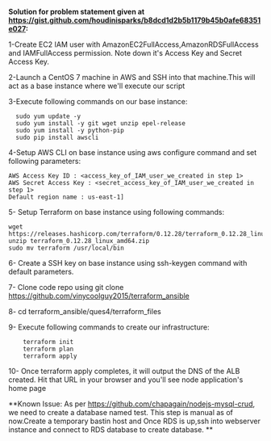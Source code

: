 **Solution for problem statement given at https://gist.github.com/houdinisparks/b8dcd1d2b5b1179b45b0afe68351e027:**

  1-Create EC2 IAM user with AmazonEC2FullAccess,AmazonRDSFullAccess and IAMFullAccess permission. Note down it's Access Key and Secret Access Key.

  2-Launch a CentOS 7 machine in AWS and SSH into that machine.This will act as a base instance where we'll execute our script

  3-Execute following commands on our base instance:  
  
      
      sudo yum update -y  
      sudo yum install -y git wget unzip epel-release   
      sudo yum install -y python-pip  
      sudo pip install awscli  
      

  4-Setup AWS CLI on base instance using aws configure command and set following parameters:  
    
    AWS Access Key ID : <access_key_of_IAM_user_we_created in step 1>  
    AWS Secret Access Key : <secret_access_key_of_IAM_user_we_created in step 1>  
    Default region name : us-east-1]
   
 
  5- Setup Terraform on base instance using following commands: 
  
  
    wget https://releases.hashicorp.com/terraform/0.12.28/terraform_0.12.28_linux_amd64.zip
    unzip terraform_0.12.28_linux_amd64.zip 
    sudo mv terraform /usr/local/bin
     
  
  6- Create a SSH key on base instance using ssh-keygen command with default parameters.

  7- Clone code repo using git clone https://github.com/vinycoolguy2015/terraform_ansible

  8- cd terraform_ansible/ques4/terraform_files

  9- Execute following commands to create our infrastructure:
  
  
        terraform init
        terraform plan
        terraform apply
        
  10- Once terraform apply completes, it will output the DNS of the ALB created. Hit that URL in your browser and you'll see node application's home page
  
  **Known Issue: As per https://github.com/chapagain/nodejs-mysql-crud, we need to create a database named test. This step is manual as of now.Create a temporary bastin host and Once RDS is up,ssh into webserver instance and connect to RDS database to create database. **
  
